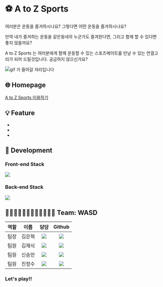 # ⚽️ A to Z Sports

여러분은 운동을 즐겨하시나요? 그렇다면 어떤 운동을 즐겨하시나요?<p>
만약 내가 즐겨하는 운동을 같은동네의 누군가도 즐겨한다면, 그리고 함께 할 수 있다면 좋지 않을까요?<p>
A to Z Sports 는 여러분에게 함께 운동할 수 있는 스포츠메이트를 만날 수 있는 연결고리가 되어 드릴것입니다. 궁금하지 않으신가요?<pr>
 <br/>

![gif 가 들어갈 자리입니다]()

## 🌐 Homepage

[A to Z Sports 이용하기](https://atozsports.link/)

## 💡 Feature

- 
- 
- 
  
## 🧰 Development

### Front-end Stack

<img src="https://img.shields.io/badge/html-E34F26?style=for-the-badge&logo=html5&logoColor=white">


### Back-end Stack

<img src="https://img.shields.io/badge/node.js-228B22?style=for-the-badge&logo=node.js&logoColor=white"> 




## 🧑🏻‍💻🧑🏻‍💻🧑🏻‍💻🧑🏻‍💻  Team: WASD

역할|이름|담당|Github
:---:|:---:|:---:|:---:
팀장|김은혁|<img src="https://img.shields.io/badge/BackEnd-Green"/></a>|<a href="https://github.com/steel-hyuk" target="_blank"><img src="https://img.shields.io/badge/steel-hyuk-grey?style=flat-square&logo=Github&logoColor=white"/></a>
팀원|김재식|<img src="https://img.shields.io/badge/BackEnd-Green"/></a>|<a href="https://github.com/jsjsjskjs" target="_blank"><img src="https://img.shields.io/badge/jsjsjskjs-grey?style=flat-square&logo=Github&logoColor=white"/></a>
팀원|신승민|<img src="https://img.shields.io/badge/FrontEnd-blue"/></a>|<a href="https://github.com/shinseungmin-kor" target="_blank"><img src="https://img.shields.io/badge/shinseungmin-kor-grey?style=flat-square&logo=Github&logoColor=white"/></a>
팀원|진정수|<img src="https://img.shields.io/badge/FrontEnd-blue"/></a>|<a href="https://github.com/youhavetosleep" target="_blank"><img src="https://img.shields.io/badge/youhavetosleep-grey?style=flat-square&logo=Github&logoColor=white"/></a>
### Let's play!!
